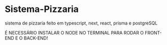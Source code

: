# Sistema-Pizzaria
sistema de pizzaria feito em typescript, next, react, prisma e postgreSQL

É NECESSÁRIO INSTALAR O NODE NO TERMINAL PARA RODAR O FRONT-END E O BACK-END!
